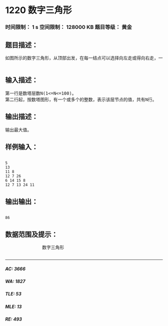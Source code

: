 # 1220 数字三角形   
### 时间限制： 1 s     空间限制： 128000 KB     题目等级： 黄金  
## 题目描述：  

<pre>
如图所示的数字三角形，从顶部出发，在每一结点可以选择向左走或得向右走，一直走到底层，要求找出一条路径，使路径上的值最大。

</pre>
  
  
## 输入描述：  

<pre>
第一行是数塔层数N(1<=N<=100)。
第二行起，按数塔图形，有一个或多个的整数，表示该层节点的值，共有N行。
</pre>
  
  
## 输出描述：  

<pre>
输出最大值。
</pre>
  
  
## 样例输入：  

<pre><code>
5 
13 
11 8 
12 7 26
6 14 15 8
12 7 13 24 11
</code></pre>
  
  
## 输出输出：  

<pre><code>
86
</code></pre>
  
  
## 数据范围及提示：  

<pre>
              数字三角形
            </pre>
  
  
***  

##### AC: 3666  
##### WA: 1827  
##### TLE: 53  
##### MLE: 13  
##### RE: 493  
